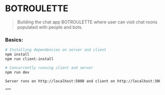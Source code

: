 # BOTROULETTE

> Building the chat app BOTROULETTE where user can visit chat roons populated with people and bots.

### Basics:

```bash
# Installing dependencies on server and client
npm install
npm run client-install

# Concurrently running client and server
npm run dev

Server runs on http://localhost:5000 and client on http://localhost:3000
```
“””